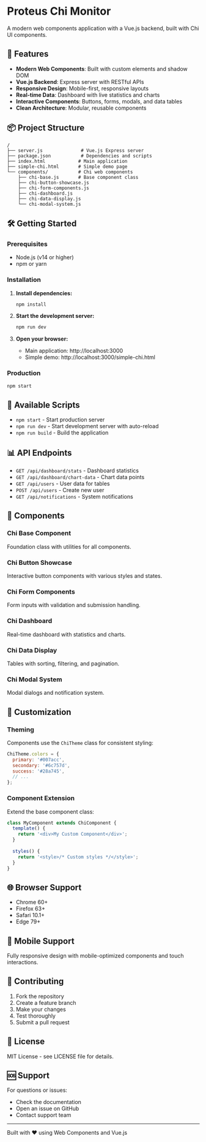 # Proteus Chi Monitor

A modern web components application with a Vue.js backend, built with Chi UI components.

## 🚀 Features

- **Modern Web Components**: Built with custom elements and shadow DOM
- **Vue.js Backend**: Express server with RESTful APIs
- **Responsive Design**: Mobile-first, responsive layouts
- **Real-time Data**: Dashboard with live statistics and charts
- **Interactive Components**: Buttons, forms, modals, and data tables
- **Clean Architecture**: Modular, reusable components

## 📦 Project Structure

```
/
├── server.js              # Vue.js Express server
├── package.json           # Dependencies and scripts
├── index.html            # Main application
├── simple-chi.html       # Simple demo page
└── components/           # Chi web components
    ├── chi-base.js       # Base component class
    ├── chi-button-showcase.js
    ├── chi-form-components.js
    ├── chi-dashboard.js
    ├── chi-data-display.js
    └── chi-modal-system.js
```

## 🛠️ Getting Started

### Prerequisites

- Node.js (v14 or higher)
- npm or yarn

### Installation

1. **Install dependencies:**
   ```bash
   npm install
   ```

2. **Start the development server:**
   ```bash
   npm run dev
   ```

3. **Open your browser:**
   - Main application: http://localhost:3000
   - Simple demo: http://localhost:3000/simple-chi.html

### Production

```bash
npm start
```

## 🎯 Available Scripts

- `npm start` - Start production server
- `npm run dev` - Start development server with auto-reload
- `npm run build` - Build the application

## 📊 API Endpoints

- `GET /api/dashboard/stats` - Dashboard statistics
- `GET /api/dashboard/chart-data` - Chart data points
- `GET /api/users` - User data for tables
- `POST /api/users` - Create new user
- `GET /api/notifications` - System notifications

## 🎨 Components

### Chi Base Component
Foundation class with utilities for all components.

### Chi Button Showcase
Interactive button components with various styles and states.

### Chi Form Components
Form inputs with validation and submission handling.

### Chi Dashboard
Real-time dashboard with statistics and charts.

### Chi Data Display
Tables with sorting, filtering, and pagination.

### Chi Modal System
Modal dialogs and notification system.

## 🔧 Customization

### Theming
Components use the `ChiTheme` class for consistent styling:

```javascript
ChiTheme.colors = {
  primary: '#007acc',
  secondary: '#6c757d',
  success: '#28a745',
  // ...
};
```

### Component Extension
Extend the base component class:

```javascript
class MyComponent extends ChiComponent {
  template() {
    return '<div>My Custom Component</div>';
  }
  
  styles() {
    return '<style>/* Custom styles */</style>';
  }
}
```

## 🌐 Browser Support

- Chrome 60+
- Firefox 63+
- Safari 10.1+
- Edge 79+

## 📱 Mobile Support

Fully responsive design with mobile-optimized components and touch interactions.

## 🤝 Contributing

1. Fork the repository
2. Create a feature branch
3. Make your changes
4. Test thoroughly
5. Submit a pull request

## 📄 License

MIT License - see LICENSE file for details.

## 🆘 Support

For questions or issues:
- Check the documentation
- Open an issue on GitHub
- Contact support team

---

Built with ❤️ using Web Components and Vue.js